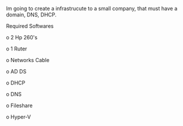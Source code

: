 Im going to create a infrastrucute to a small company, that must have a domain, DNS, DHCP.

Required Softwares

o 2 Hp 260's

o 1 Ruter

o Networks Cable

o AD DS

o DHCP

o DNS

o Fileshare

o Hyper-V

